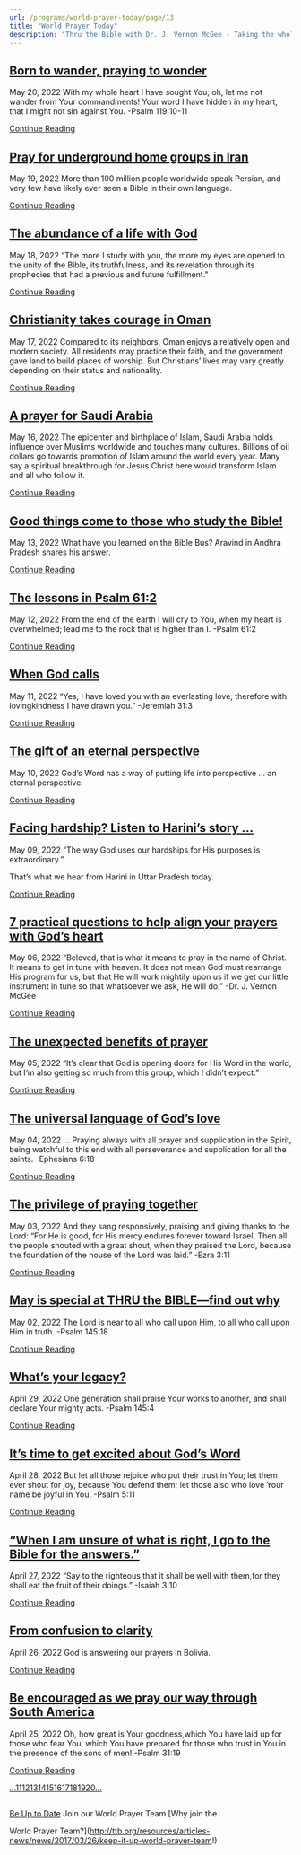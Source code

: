 ```yaml
---
url: /programs/world-prayer-today/page/13
title: "World Prayer Today"
description: "Thru the Bible with Dr. J. Vernon McGee - Taking the whole Word to the whole world"
---
```







## [Born to wander, praying to wonder](../world-prayer-today/2022/05/20/born-to-wander-praying-to-wonder)


May 20, 2022
With my whole heart I have sought You; oh, let me not wander from Your commandments! Your word I have hidden in my heart, that I might not sin against You. -Psalm 119:10-11


[Continue Reading](../world-prayer-today/2022/05/20/born-to-wander-praying-to-wonder)




## [Pray for underground home groups in Iran](../world-prayer-today/2022/05/19/pray-for-underground-home-groups-in-iran)


May 19, 2022
More than 100 million people worldwide speak Persian, and very few have likely ever seen a Bible in their own language.


[Continue Reading](../world-prayer-today/2022/05/19/pray-for-underground-home-groups-in-iran)




## [The abundance of a life with God](../world-prayer-today/2022/05/18/the-abundance-of-a-life-with-god)


May 18, 2022
“The more I study with you, the more my eyes are opened to the unity of the Bible, its truthfulness, and its revelation through its prophecies that had a previous and future fulfillment."


[Continue Reading](../world-prayer-today/2022/05/18/the-abundance-of-a-life-with-god)




## [Christianity takes courage in Oman](../world-prayer-today/2022/05/17/christianity-takes-courage-in-oman)


May 17, 2022
Compared to its neighbors, Oman enjoys a relatively open and modern society. All residents may practice their faith, and the government gave land to build places of worship. But Christians’ lives may vary greatly depending on their status and nationality.


[Continue Reading](../world-prayer-today/2022/05/17/christianity-takes-courage-in-oman)




## [A prayer for Saudi Arabia](../world-prayer-today/2022/05/16/a-prayer-for-saudi-arabia)


May 16, 2022
The epicenter and birthplace of Islam, Saudi Arabia holds influence over Muslims worldwide and touches many cultures. Billions of oil dollars go towards promotion of Islam around the world every year. Many say a spiritual breakthrough for Jesus Christ here would transform Islam and all who follow it.


[Continue Reading](../world-prayer-today/2022/05/16/a-prayer-for-saudi-arabia)




## [Good things come to those who study the Bible!](../world-prayer-today/2022/05/13/good-things-come-to-those-who-study-the-bible!)


May 13, 2022
What have you learned on the Bible Bus? Aravind in Andhra Pradesh shares his answer.


[Continue Reading](../world-prayer-today/2022/05/13/good-things-come-to-those-who-study-the-bible!)




## [The lessons in Psalm 61:2](../world-prayer-today/2022/05/12/the-lessons-in-psalm-61-2)


May 12, 2022
From the end of the earth I will cry to You, when my heart is overwhelmed; lead me to the rock that is higher than I. -Psalm 61:2


[Continue Reading](../world-prayer-today/2022/05/12/the-lessons-in-psalm-61-2)




## [When God calls](../world-prayer-today/2022/05/11/when-god-calls)


May 11, 2022
“Yes, I have loved you with an everlasting love; therefore with lovingkindness I have drawn you.” -Jeremiah 31:3


[Continue Reading](../world-prayer-today/2022/05/11/when-god-calls)




## [The gift of an eternal perspective](../world-prayer-today/2022/05/10/the-gift-of-an-eternal-perspective)


May 10, 2022
God’s Word has a way of putting life into perspective … an eternal perspective.


[Continue Reading](../world-prayer-today/2022/05/10/the-gift-of-an-eternal-perspective)




## [Facing hardship? Listen to Harini’s story …](../world-prayer-today/2022/05/09/facing-hardship-listen-to-harini-s-story)


May 09, 2022
“The way God uses our hardships for His purposes is extraordinary.”

That’s what we hear from Harini in Uttar Pradesh today.


[Continue Reading](../world-prayer-today/2022/05/09/facing-hardship-listen-to-harini-s-story)




## [7 practical questions to help align your prayers with God’s heart](../world-prayer-today/2022/05/06/7-practical-questions-to-help-align-your-prayers-with-god-s-heart)


May 06, 2022
“Beloved, that is what it means to pray in the name of Christ. It means to get in tune with heaven. It does not mean God must rearrange His program for us, but that He will work mightily upon us if we get our little instrument in tune so that whatsoever we ask, He will do.” -Dr. J. Vernon McGee


[Continue Reading](../world-prayer-today/2022/05/06/7-practical-questions-to-help-align-your-prayers-with-god-s-heart)




## [The unexpected benefits of prayer](../world-prayer-today/2022/05/05/the-unexpected-benefits-of-prayer)


May 05, 2022
“It’s clear that God is opening doors for His Word in the world, but I’m also getting so much from this group, which I didn’t expect.”


[Continue Reading](../world-prayer-today/2022/05/05/the-unexpected-benefits-of-prayer)




## [The universal language of God’s love](../world-prayer-today/2022/05/04/the-universal-language-of-god-s-love)


May 04, 2022
… Praying always with all prayer and supplication in the Spirit, being watchful to this end with all perseverance and supplication for all the saints. -Ephesians 6:18


[Continue Reading](../world-prayer-today/2022/05/04/the-universal-language-of-god-s-love)




## [The privilege of praying together](../world-prayer-today/2022/05/03/the-privilege-of-praying-together)


May 03, 2022
And they sang responsively, praising and giving thanks to the Lord: “For He is good, for His mercy endures forever toward Israel. Then all the people shouted with a great shout, when they praised the Lord, because the foundation of the house of the Lord was laid.” -Ezra 3:11


[Continue Reading](../world-prayer-today/2022/05/03/the-privilege-of-praying-together)




## [May is special at THRU the BIBLE—find out why](../world-prayer-today/2022/05/02/may-is-special-at-thru-the-bible-find-out-why)


May 02, 2022
The Lord is near to all who call upon Him, to all who call upon Him in truth. -Psalm 145:18


[Continue Reading](../world-prayer-today/2022/05/02/may-is-special-at-thru-the-bible-find-out-why)




## [What’s your legacy?](../world-prayer-today/2022/04/29/what-s-your-legacy)


April 29, 2022
One generation shall praise Your works to another, and shall declare Your mighty acts. -Psalm 145:4


[Continue Reading](../world-prayer-today/2022/04/29/what-s-your-legacy)




## [It’s time to get excited about God’s Word](../world-prayer-today/2022/04/28/it-s-time-to-get-excited-about-god-s-word)


April 28, 2022
But let all those rejoice who put their trust in You; let them ever shout for joy, because You defend them; let those also who love Your name be joyful in You. -Psalm 5:11


[Continue Reading](../world-prayer-today/2022/04/28/it-s-time-to-get-excited-about-god-s-word)




## [“When I am unsure of what is right, I go to the Bible for the answers.”](../world-prayer-today/2022/04/27/when-i-am-unsure-of-what-is-right-i-go-to-the-bible-for-the-answers)


April 27, 2022
“Say to the righteous that it shall be well with them,for they shall eat the fruit of their doings.” -Isaiah 3:10


[Continue Reading](../world-prayer-today/2022/04/27/when-i-am-unsure-of-what-is-right-i-go-to-the-bible-for-the-answers)




## [From confusion to clarity](../world-prayer-today/2022/04/26/from-confusion-to-clarity)


April 26, 2022
God is answering our prayers in Bolivia.


[Continue Reading](../world-prayer-today/2022/04/26/from-confusion-to-clarity)




## [Be encouraged as we pray our way through South America](../world-prayer-today/2022/04/25/be-encouraged-as-we-pray-our-way-through-south-america)


April 25, 2022
Oh, how great is Your goodness,which You have laid up for those who fear You, which You have prepared for those who trust in You in the presence of the sons of men! -Psalm 31:19


[Continue Reading](../world-prayer-today/2022/04/25/be-encouraged-as-we-pray-our-way-through-south-america)





[...](https://ttb.org/programs/world-prayer-today/page/10)[11](https://ttb.org/programs/world-prayer-today/page/11)[12](https://ttb.org/programs/world-prayer-today/page/12)[13](https://ttb.org/programs/world-prayer-today/page/13)[14](https://ttb.org/programs/world-prayer-today/page/14)[15](https://ttb.org/programs/world-prayer-today/page/15)[16](https://ttb.org/programs/world-prayer-today/page/16)[17](https://ttb.org/programs/world-prayer-today/page/17)[18](https://ttb.org/programs/world-prayer-today/page/18)[19](https://ttb.org/programs/world-prayer-today/page/19)[20](https://ttb.org/programs/world-prayer-today/page/20)[...](https://ttb.org/programs/world-prayer-today/page/21)





## 




[Be Up to Date](http://feeds.feedburner.com/WorldPrayerToday "World Prayer Today RSS Feed")
Join our World Prayer Team
[Why join the  

World Prayer Team?](http://ttb.org/resources/articles-news/news/2017/03/26/keep-it-up-world-prayer-team!)




